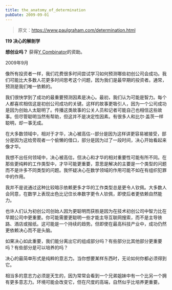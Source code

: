 ```yaml
---
title: the_anatomy_of_determination
pubDate: 2009-09-01
---
```


> 原文：https://www.paulgraham.com/determination.html 

            
**119 决心的解剖学**

**想创业吗？** 获得[Y Combinator](http://ycombinator.com/apply.html)的资助。

2009年9月

像所有投资者一样，我们花费很多时间尝试学习如何预测哪些初创公司会成功。我们可能比大多数人花更多时间思考这个问题，因为我们是最早期的投资者。通常，预测是我们唯一依赖的。 

我们很快学到了成功的最重要预测因素是决心。最初，我们认为可能是智力。每个人都喜欢相信这是初创公司成功的关键。这样的故事更吸引人，因为一个公司成功是因为创始人太聪明了。传播这类故事的公关人员和记者可能自己也相信这些故事。但尽管聪明当然有帮助，但这并不是决定性因素。有很多人和比尔·盖茨一样聪明，却一事无成。

在大多数领域中，相对于才华，决心被高估--部分是因为这样讲更容易被接受，部分是因为这给旁观者一个偷懒的借口，部分是因为过了一段时间，决心开始看起来像才华。

我想不出任何领域中，决心被高估，但决心和才华的相对重要性可能有所不同。在那些更纯粹的工作类型中，才华可能更重要，意思是解决的主要是一个类型的问题而不是许多不同类型的问题。我怀疑决心在数学领域的作用可能不如在有组织犯罪中的作用。

我并不是说通过这种比较暗示依赖更多才华的工作类型总是更令人钦佩。大多数人会同意，在数学上表现出色比记住长串数字更令人钦佩，即使后者更依赖自然能力。

也许人们认为初创公司创始人因为更聪明而获胜是因为在技术初创公司中智力比在早期公司中更重要。你可能需要更聪明一些才能主导互联网搜索，而不是主导铁路、酒店或报纸。这可能是一个持续的趋势。但即使在最高科技产业中，成功仍然更依赖决心而不是头脑。

如果决心如此重要，我们能分离出它的组成部分吗？有些部分比其他部分更重要吗？有些部分是可以培养的吗？

决心的最简单形式是纯粹的意志力。当你想要某样东西时，无论如何你都必须得到它。

相当多的意志力必须是天生的，因为常常会看到一个兄弟姐妹中有一个比另一个拥有更多意志力。环境可能会改变它，但在尺度的高端，自然似乎比培养更重要。